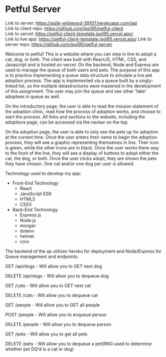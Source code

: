 # Petful Server

Link to server: https://agile-wildwood-39107.herokuapp.com/api <br />
Link to client repo: https://github.com/jpol95/petful-client <br />
Link to vercel: https://petful-client-template.jpol95.vercel.app/ <br />
Link to live app: https://petful-client-template.jpol95.vercel.app/
Link to server repo: https://github.com/jpol95/petful-server

Welcome to petful! This is a website where you can step in line to adopt a cat, dog, or both. The client was built with ReactJS, HTML, CSS, and Javascript and is hosted on vercel. On the backend, Node and Express are used to manage the queue of both users and pets. The purpose of this app is to practice implementing a queue data structure to simulate a live pet adoption process. The app is implemented via a queue built by a singly-linked list, so the multiple datastructures were mastered in the development of this assignment. The user may join the queue and see other 'fake' adoptees in queue as well.

On the introductory page, the user is able to read the mission statement of the adoption clinic, read how the process of adoption works, and choose to start the process. All links and sections to the website, including the adoptions page, can be accessed via the navbar on the top.

On the adoption page, the user is able to only see the pets up for adoption at the current time. Once the user enters their name to begin the adoption process, they will see a graphic representing themselves in line. Their icon is green, while the other icons are in black. Once the user works there way to the front of the line, they will see a display of buttons to adopt either the cat, the dog, or both. Once the user clicks adopt, they are shown the pets they have chosen. One cat and/or one dog per user is allowed.

Technology used to develop my app: 
+ Front-End Technology
  + React
  + JavaScript ES6
  + HTML5
  + CSS3
+ Back-End Technology
  + Express.js
  + Node.js
  + morgan
  + dotenv
  + helmet
  + cors


The backend of the ap utilizes heroku for deployment and Node/Express for Queue management and endpoints. 

GET /api/dogs - Will allow you to GET next dog

DELETE /api/dogs - Will allow you to dequeue dog

GET /cats - Will allow you to GET next cat

DELETE /cats - Will allow you to dequeue cat

GET /people - Will allow you to GET all people

POST /people - Will allow you to enqueue person

DELETE /people - Will allow you to dequeue person

GET /pets - Will allow you to get all pets 

DELETE /pets - Will allow you to dequeue a pet(RNG used to determine whether pet DQ'd is a cat or dog)
